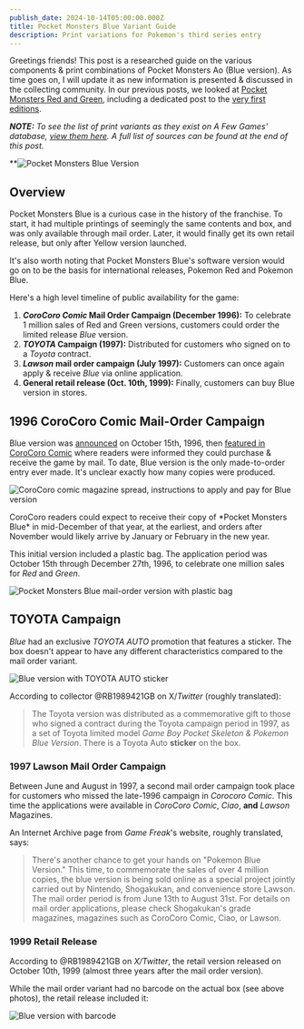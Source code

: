 ```yaml
---
publish_date: 2024-10-14T05:00:00.000Z
title: Pocket Monsters Blue Variant Guide
description: Print variations for Pokemon's third series entry
---
```


Greetings friends! This post is a researched guide on the various components & print combinations of Pocket Monsters Ao (Blue version). As time goes on, I will update it as new information is presented & discussed in the collecting community. In our previous posts, we looked at [Pocket Monsters Red and Green](https://www.afew.games/essays/pocket-monsters-red-green-variant-guide), including a dedicated post to the [very first editions](https://www.afew.games/essays/pocket-monsters-red-green-early-print-breakdown).

***NOTE:** To see the list of print variants as they exist on A Few Games' database, [view them here](https://www.afew.games). A full list of sources can be found at the end of this post.*

**![Pocket Monsters Blue Version](/uploads/blue-hero.jpg)

## Overview

Pocket Monsters Blue is a curious case in the history of the franchise. To start, it had multiple printings of seemingly the same contents and box, and was only available through mail order. Later, it would finally get its own retail release, but only after Yellow version launched.

It's also worth noting that Pocket Monsters Blue's software version would go on to be the basis for international releases, Pokemon Red and Pokemon Blue.

Here's a high level timeline of public availability for the game:

1. ***CoroCoro Comic* Mail Order Campaign (December 1996):** To celebrate 1 million sales of Red and Green versions, customers could order the limited release *Blue* version.
2. ***TOYOTA* Campaign (1997):** Distributed for customers who signed on to a *Toyota* contract.
3. ***Lawson* mail order campaign (July 1997):** Customers can once again apply & receive *Blue* via online application.
4. **General retail release (Oct. 10th, 1999):** Finally, customers can buy Blue version in stores.

## 1996 CoroCoro Comic Mail-Order Campaign

Blue version was [announced](https://bulbapedia.bulbagarden.net/wiki/Pok%C3%A9mon_Blue_Version_\(Japanese\)) on October 15th, 1996, then [featured in CoroCoro Comic](https://lavacutcontent.com/corocoro-comic-pokemon-blue/) where readers were informed they could purchase & receive the game by mail. To date, Blue version is the only made-to-order entry ever made. It's unclear exactly how many copies were produced.

![CoroCoro comic magazine spread, instructions to apply and pay for Blue version](/uploads/corocoro-blue-version-application.png)

CoroCoro readers could expect to receive their copy of \*Pocket Monsters Blue\* in mid-December of that year, at the earliest, and orders after November would likely arrive by January or February in the new year.

This initial version included a plastic bag. The application period was October 15th through December 27th, 1996, to celebrate one million sales for *Red* and *Green*.

![Pocket Monsters Blue mail-order version with plastic bag](/uploads/0974ad5b-68c4-41ee-abdb-89a2d7bdba19.jpeg)

## TOYOTA Campaign

*Blue* had an exclusive *TOYOTA AUTO* promotion that features a sticker. The box doesn't appear to have any different characteristics compared to the mail order variant.

![Blue version with TOYOTA AUTO sticker](/uploads/screenshot-2024-01-08-at-8.58.26-pm.png)

According to collector @RB1989421GB on X/*Twitter* (roughly translated):

> The Toyota version was distributed as a commemorative gift to those who signed a contract during the Toyota campaign period in 1997, as a set of Toyota limited model *Game Boy Pocket Skeleton & Pokemon Blue Version*. There is a Toyota Auto **sticker** on the box.

### 1997 Lawson Mail Order Campaign

Between June and August in 1997, a second mail order campaign took place for customers who missed the late-1996 campaign in *Corocoro Comic*. This time the applications were available in *CoroCoro Comic*, *Ciao*, **and** *Lawson* Magazines.

An Internet Archive page from *Game Freak*'s website, roughly translated, says:

> There's another chance to get your hands on "Pokemon Blue Version." This time, to commemorate the sales of over 4 million copies, the blue version is being sold online as a special project jointly carried out by Nintendo, Shogakukan, and convenience store Lawson. The mail order period is from June 13th to August 31st. For details on mail order applications, please check Shogakukan's grade magazines, magazines such as CoroCoro Comic, Ciao, or Lawson.

### 1999 Retail Release

According to @RB1989421GB on *X/Twitter*, the retail version released on October 10th, 1999 (almost three years after the mail order version).

While the mail order variant had no barcode on the actual box (see above photos), the retail release included it:

![Blue version with barcode ](/uploads/screenshot-2024-01-07-at-3.24.05-pm.png)
